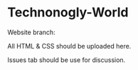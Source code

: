 # Technonogly-World

Website branch:

All HTML & CSS should be uploaded here.

Issues tab should be use for discussion.
